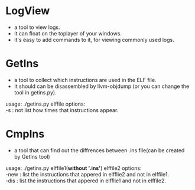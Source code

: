 # LogView
* a tool to view logs.
* it can float on the toplayer of your windows.
* it's easy to add commands to it, for viewing commonly used logs.

# GetIns
* a tool to collect which instructions are used in the ELF file.
* It should can be disassembled by llvm-objdump (or you can change the tool in getins.py).

usage: ./getins.py elffile
options:  
-s : not list how times that instructions appear.

# CmpIns
* a tool that can find  out the diffrences between .ins file(can be created by GetIns tool)

usage: ./getins.py elffile1(**without '.ins'**) elffile2
options:  
-new : list the instructions that appered in elfflie2 and not in elffile1.  
-dis : list the instructions that appered in elfflie1 and not in elffile2.  
